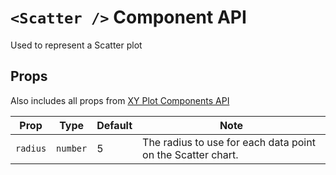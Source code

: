 # `<Scatter />` Component API

Used to represent a Scatter plot

## Props

Also includes all props from [XY Plot Components API](XYPlot.md)

| Prop     | Type     | Default | Note                                                        |
| -------- | -------- | ------- | ----------------------------------------------------------- |
| `radius` | `number` | 5       | The radius to use for each data point on the Scatter chart. |

